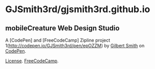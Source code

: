 # GJSmith3rd/gjsmith3rd.github.io
mobileCreature Web Design Studio
--------------------------------


A [CodePen] and [FreeCodeCamp] Zipline project 1(http://codepen.io/GJSmith3rd/pen/epOZZM) by [Gilbert Smith](http://codepen.io/GJSmith3rd) on [CodePen](http://codepen.io/).

[License](http://codepen.io/GJSmith3rd/pen/epOZZM/license).
[FreeCodeCamp](http://freecodecamp.com/gjsmith3rd).